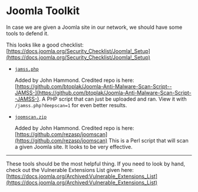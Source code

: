 Joomla Toolkit
=================


In case we are given a Joomla site in our network, we should have some tools to defend it.

This looks like a good checklist: [https://docs.joomla.org/Security_Checklist/Joomla!_Setup](https://docs.joomla.org/Security_Checklist/Joomla!_Setup)



* [`jamss.php`](jamss.php)

    Added by John Hammond. Credited repo is here: [https://github.com/btoplak/Joomla-Anti-Malware-Scan-Script--JAMSS-](https://github.com/btoplak/Joomla-Anti-Malware-Scan-Script--JAMSS-). A PHP script that can just be uploaded and ran. View it with `/jamss.php?deepscan=1` for even better results.

* [`joomscan.zip`](joomscan.zip)

    Added by John Hammond. Credited repo is here: [https://github.com/rezasp/joomscan](https://github.com/rezasp/joomscan) This is a Perl script that will scan a given Joomla site. It looks to be very effective. 


--------------------


These tools should be the most helpful thing. If you need to look by hand, check out the Vulnerable Extensions List given here: [https://docs.joomla.org/Archived:Vulnerable_Extensions_List](https://docs.joomla.org/Archived:Vulnerable_Extensions_List)

